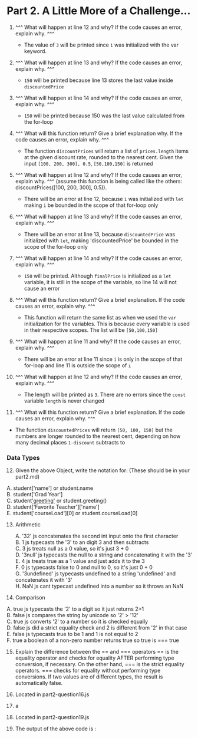 # Part 2. A Little More of a Challenge...

1. ^^^ What will happen at line 12 and why? If the code causes an error, explain why. ^^^
   - The value of `3` will be printed since `i` was initialized with the var keyword.
     
2. ^^^ What will happen at line 13 and why? If the code causes an error, explain why. ^^^
   - `150` will be printed because line 13 stores the last value inside `discountedPrice`
     
3. ^^^ What will happen at line 14 and why? If the code causes an error, explain why. ^^^
   - `150` will be printed because 150 was the last value calculated from the for-loop
     
4. ^^^ What will this function return? Give a brief explanation why. If the code causes an error, explain why. ^^^
   - The function `discountPrices` will return a list of `prices.length` items at the given discount rate, rounded to the nearest cent. Given the input `[100, 200, 300], 0.5`, `[50,100,150]` is returned
     
5. ^^^ What will happen at line 12 and why?  If the code causes an error, explain why. ^^^ (assume this function is being called like the others: discountPrices([100, 200, 300], 0.5)).
   - There will be an error at line 12, because `i` was initialized with `let` making `i` be bounded in the scope of that for-loop only
     
6. ^^^ What will happen at line 13 and why? If the code causes an error, explain why. ^^^
   - There will be an error at line 13, because `discountedPrice` was initialized with `let`, making 'discountedPrice' be bounded in the scope of the for-loop only
     
7. ^^^ What will happen at line 14 and why? If the code causes an error, explain why. ^^^
    - `150` will be printed. Although `finalPrice` is initialized as a `let` variable, it is still in the scope of the variable, so line 14 will not cause an error
      
8. ^^^ What will this function return? Give a brief explanation. If the code causes an error, explain why. ^^^
   - This function will return the same list as when we used the `var` initialization for the variables. This is because every variable is used in their respective scopes. The list will be `[50,100,150]`
       
9. ^^^ What will happen at line 11 and why? If the code causes an error, explain why. ^^^
   - There will be an error at line 11 since `i` is only in the scope of that for-loop and line 11 is outside the scope of `i`
    
10. ^^^ What will happen at line 12 and why? If the code causes an error, explain why. ^^^
    - The length will be printed as `3`. There are no errors since the `const` variable `length` is never changed
      
11. ^^^ What will this function return? Give a brief explanation. If the code causes an error, explain why. ^^^
   - The function `discountedPrices` will return `[50, 100, 150]` but the numbers are longer rounded to the nearest cent, depending on how many decimal places `1-discount` subtracts to

### Data Types

12. Given the above Object, write the notation for: (These should be in your part2.md)

   A. student['name'] or student.name  
   B. student['Grad Year']  
   C. student['greeting']() or student.greeting()  
   D. student['Favorite Teacher']['name']  
   E. student['courseLoad'][0] or student.courseLoad[0]  

13. Arithmetic

    A. '32'  js concatenates the second int input onto the first character  
    B. 1  js typecasts the '3' to an digit 3 and then subtracts  
    C. 3  js treats null as a 0 value, so it's just 3 + 0  
    D. '3null'  js typecasts the null to a string and concatenating it with the '3'  
    E. 4  js treats true as a 1 value and just adds it to the 3  
    F. 0  js typecasts false to 0 and null to 0, so it's just 0 + 0  
    G. '3undefined'  js typecasts undefined to a string 'undefined' and concatenates it with '3'  
    H. NaN    js cant typecast undefined into a number so it throws an NaN

14. Comparison

   A. true js typecasts the '2' to a digit so it just returns 2>1  
   B. false js compares the string by unicode so '2' > '12'  
   C. true js converts '2' to a number so it is checked equally   
   D. false  js did a strict equality check and 2 is different from '2' in that case  
   E. false js typecasts true to be 1 and 1 is not equal to 2  
   F. true a boolean of a non-zero number returns true so true is === true  

15. Explain the difference between the == and === operators
== is the equality operator and checks for equality AFTER performing type conversion, if necessary. On the other hand, === is the strict equality operators. === checks for equality without performing type conversions. If two values are of different types, the result is automatically false.

16. Located in part2-question16.js
    
17. a
    
18. Located in part2-question19.js

19. The output of the above code is : 








